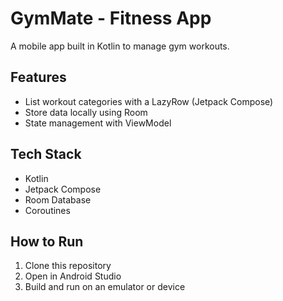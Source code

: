# GymMate - Fitness App
A mobile app built in Kotlin to manage gym workouts.

## Features
- List workout categories with a LazyRow (Jetpack Compose)
- Store data locally using Room
- State management with ViewModel

## Tech Stack
- Kotlin
- Jetpack Compose
- Room Database
- Coroutines

## How to Run
1. Clone this repository
2. Open in Android Studio
3. Build and run on an emulator or device
